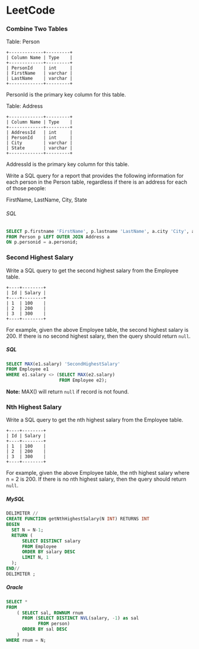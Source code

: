 # LeetCode

### Combine Two Tables
Table: Person
```
+-------------+---------+
| Column Name | Type    |
+-------------+---------+
| PersonId    | int     |
| FirstName   | varchar |
| LastName    | varchar |
+-------------+---------+
```
PersonId is the primary key column for this table.

Table: Address
```
+-------------+---------+
| Column Name | Type    |
+-------------+---------+
| AddressId   | int     |
| PersonId    | int     |
| City        | varchar |
| State       | varchar |
+-------------+---------+
```
AddressId is the primary key column for this table.

Write a SQL query for a report that provides the following information for each person in the Person table, regardless if there is an address for each of those people:

FirstName, LastName, City, State

###### SQL
```sql
SELECT p.firstname 'FirstName', p.lastname 'LastName', a.city 'City', a.state 'State'
FROM Person p LEFT OUTER JOIN Address a
ON p.personid = a.personid;
```


### Second Highest Salary
Write a SQL query to get the second highest salary from the Employee table.
```
+----+--------+
| Id | Salary |
+----+--------+
| 1  | 100    |
| 2  | 200    |
| 3  | 300    |
+----+--------+
```
For example, given the above Employee table, the second highest salary is 200. If there is no second highest salary, then the query should return `null`.

##### SQL
```sql
SELECT MAX(e1.salary) 'SecondHighestSalary'
FROM Employee e1
WHERE e1.salary <> (SELECT MAX(e2.salary)
                    FROM Employee e2);
```

**Note:** MAX() will return `null` if record is not found.

### Nth Highest Salary
Write a SQL query to get the nth highest salary from the Employee table.
```
+----+--------+
| Id | Salary |
+----+--------+
| 1  | 100    |
| 2  | 200    |
| 3  | 300    |
+----+--------+
```
For example, given the above Employee table, the nth highest salary where n = 2 is 200. If there is no nth highest salary, then the query should return `null`.

##### MySQL
```sql
DELIMITER //
CREATE FUNCTION getNthHighestSalary(N INT) RETURNS INT
BEGIN
  SET N = N-1;
  RETURN (
      SELECT DISTINCT salary
      FROM Employee
      ORDER BY salary DESC
      LIMIT N, 1
  );
END//
DELIMITER ;
```

##### Oracle
```sql
SELECT *
FROM
    ( SELECT sal, ROWNUM rnum
      FROM (SELECT DISTINCT NVL(salary, -1) as sal
            FROM person)
      ORDER BY sal DESC
    )
WHERE rnum = N;
```
